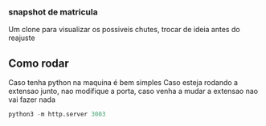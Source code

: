 ### snapshot de matricula

Um clone para visualizar os possiveis chutes, trocar de ideia antes do reajuste 


## Como rodar
Caso tenha python na maquina é bem simples
Caso esteja rodando a extensao junto, nao modifique a porta, caso venha a mudar
a extensao nao vai fazer nada

```py
python3 -m http.server 3003
```